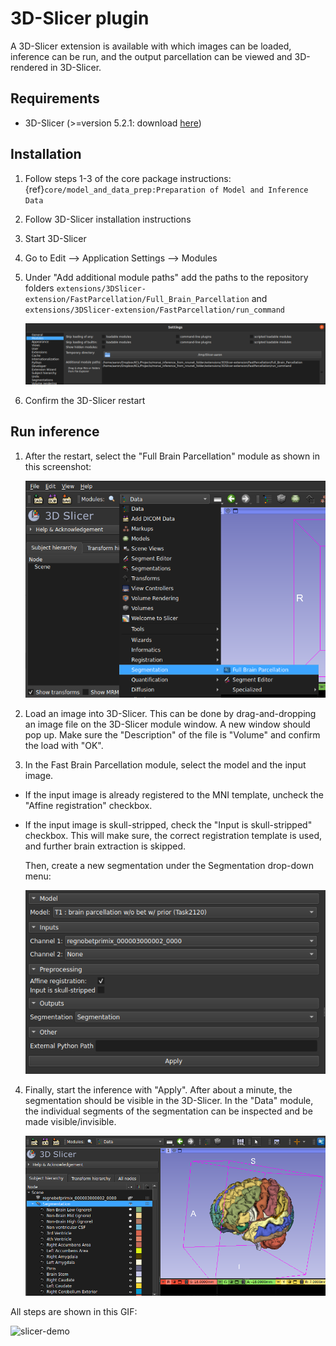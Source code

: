 # 3D-Slicer plugin

A 3D-Slicer extension is available with which images can be loaded, inference can be run, and the output
parcellation can be viewed and 3D-rendered in 3D-Slicer. 

## Requirements
* 3D-Slicer (>=version 5.2.1: download [here](https://download.slicer.org/))

## Installation

1. Follow steps 1-3 of the core package instructions: {ref}`core/model_and_data_prep:Preparation of Model and Inference Data`
2. Follow 3D-Slicer installation instructions
3. Start 3D-Slicer
4. Go to Edit --> Application Settings --> Modules
5. Under "Add additional module paths" add the paths to the repository folders
`extensions/3DSlicer-extension/FastParcellation/Full_Brain_Parcellation` and
`extensions/3DSlicer-extension/FastParcellation/run_command`

    ![Add the module paths](Screenshot-add-module-paths.png)

6. Confirm the 3D-Slicer restart


## Run inference
1. After the restart, select the "Full Brain Parcellation" module as shown in this
screenshot:

    ![Start the module](Screenshot-select-FBP-module.png)

2. Load an image into 3D-Slicer. This can be done by drag-and-dropping an image file on the 3D-Slicer module window. A
new window should pop up. Make sure the "Description" of the file is "Volume" and confirm the load with "OK". 
3. In the Fast Brain Parcellation module, select the model and the input image.
- If the input image is already registered to the MNI template, uncheck the "Affine registration" checkbox.
- If the input image is skull-stripped, check the "Input is skull-stripped" checkbox. This will make sure, the correct
registration template is used, and further brain extraction is skipped.

   Then, create a new segmentation under the Segmentation drop-down menu:

   ![Setup the inputs/outputs](Screenshot-module-setup.png)

4. Finally, start the inference with "Apply". After about a minute, the segmentation should be visible in the 3D-Slicer.
In the "Data" module, the individual segments of the segmentation can be inspected and be made visible/invisible.

   ![Inspect the output](Screenshot-3d-rendering.png)

All steps are shown in this GIF:    

   ![slicer-demo](slicer-demo.gif)
